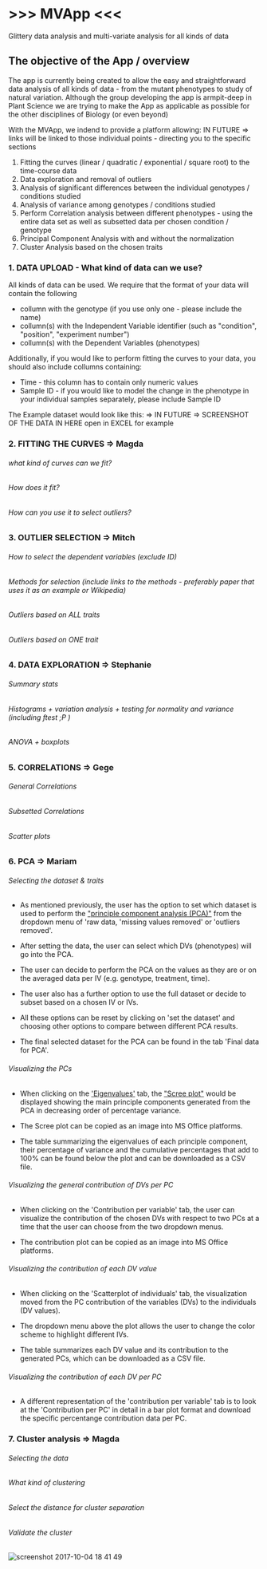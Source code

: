 # >>> MVApp <<< 
Glittery data analysis and multi-variate analysis for all kinds of data

## The objective of the App / overview

The app is currently being created to allow the easy and straightforward data analysis of all kinds of data - from the mutant phenotypes to study of natural variation. Although the group developing the app is armpit-deep in Plant Science we are trying to make the App as applicable as possible for the other disciplines of Biology (or even beyond)

With the MVApp, we indend to provide a platform allowing:
IN FUTURE => links will be linked to those individual points - directing you to the specific sections 
1. Fitting the curves (linear / quadratic / exponential / square root) to the time-course data
2. Data exploration and removal of outliers
3. Analysis of significant differences between the individual genotypes / conditions studied
4. Analysis of variance among genotypes / conditions studied
5. Perform Correlation analysis between different phenotypes - using the entire data set as well as subsetted data per chosen condition / genotype
6. Principal Component Analysis with and without the normalization
7. Cluster Analysis based on the chosen traits 

### 1. DATA UPLOAD - What kind of data can we use?

All kinds of data can be used. We require that the format of your data will contain the following
* collumn with the genotype (if you use only one - please include the name)
* collumn(s) with the Independent Variable identifier (such as "condition", "position", "experiment number")
* collumn(s) with the Dependent Variables (phenotypes)

Additionally, if you would like to perform fitting the curves to your data, you should also include collumns containing:
* Time - this column has to contain only numeric values
* Sample ID - if you would like to model the change in the phenotype in your individual samples separately, please include Sample ID

The Example dataset would look like this:
=> IN FUTURE => SCREENSHOT OF THE DATA IN HERE open in EXCEL for example

### 2. FITTING THE CURVES => Magda

###### what kind of curves can we fit?
###### How does it fit?
###### How can you use it to select outliers?

### 3. OUTLIER SELECTION => Mitch

###### How to select the dependent variables (exclude ID)
###### Methods for selection (include links to the methods - preferably paper that uses it as an example or Wikipedia)
###### Outliers based on ALL traits
###### Outliers based on ONE trait

### 4. DATA EXPLORATION => Stephanie

###### Summary stats
###### Histograms + variation analysis + testing for normality and variance (including ftest ;P )
###### ANOVA + boxplots

### 5. CORRELATIONS => Gege

###### General Correlations
###### Subsetted Correlations
###### Scatter plots

### 6. PCA => Mariam

###### Selecting the dataset & traits
-   As mentioned previously, the user has the option to set which dataset is used to perform the ["principle component analysis (PCA)"](https://en.wikipedia.org/wiki/Principal_component_analysis) from the dropdown menu of 'raw data, 'missing values removed' or 'outliers removed'. 

-   After setting the data, the user can select which DVs (phenotypes) will go into the PCA.

-   The user can decide to perform the PCA on the values as they are or on the averaged data per IV (e.g. genotype, treatment, time).

-   The user also has a further option to use the full dataset or decide to subset based on a chosen IV or IVs.

-   All these options can be reset by clicking on 'set the dataset' and choosing other options to compare between different PCA results.

-   The final selected dataset for the PCA can be found in the tab 'Final data for PCA'.

###### Visualizing the PCs

-   When clicking on the ['Eigenvalues'](https://en.wikipedia.org/wiki/Eigenvalues_and_eigenvectors) tab, the ["Scree plot"](http://www.improvedoutcomes.com/docs/WebSiteDocs/PCA/Creating_a_Scree_Plot.htm) would be displayed showing the main principle components generated from the PCA in decreasing order of percentage variance.

-   The Scree plot can be copied as an image into MS Office platforms.

-   The table summarizing the eigenvalues of each principle component, their percentage of variance and the cumulative percentages that add to 100% can be found below the plot and can be downloaded as a CSV file.

###### Visualizing the general contribution of DVs per PC

-   When clicking on the 'Contribution per variable' tab, the user can visualize the contribution of the chosen DVs with respect to two PCs at a time that the user can choose from the two dropdown menus. 

-   The contribution plot can be copied as an image into MS Office platforms.

###### Visualizing the contribution of each DV value

-   When clicking on the 'Scatterplot of individuals' tab, the visualization moved from the PC contribution of the variables (DVs) to the individuals (DV values).

-   The dropdown menu above the plot allows the user to change the color scheme to highlight different IVs.

-   The table summarizes each DV value and its contribution to the generated PCs, which can be downloaded as a CSV file.

###### Visualizing the contribution of each DV per PC

-   A different representation of the 'contribution per variable' tab is to look at the 'Contribution per PC' in detail in a bar plot format and download the specific percentange contribution data per PC.

### 7. Cluster analysis => Magda

###### Selecting the data
###### What kind of clustering
###### Select the distance for cluster separation
###### Validate the cluster


![screenshot 2017-10-04 18 41 49](https://user-images.githubusercontent.com/14832460/31326897-f3cd90e4-acd3-11e7-9cbf-06da5e9ccc02.png)
